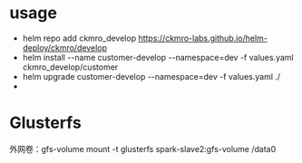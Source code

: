
# usage

* helm repo add ckmro_develop https://ckmro-labs.github.io/helm-deploy/ckmro/develop
* helm install --name customer-develop --namespace=dev -f values.yaml ckmro_develop/customer
* helm upgrade customer-develop --namespace=dev -f values.yaml ./
*


# Glusterfs
外网卷：gfs-volume
mount -t glusterfs spark-slave2:gfs-volume /data0